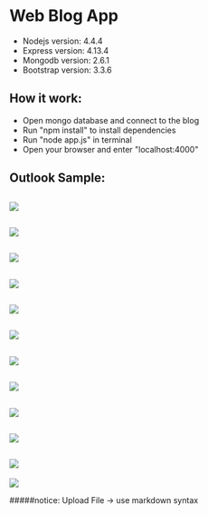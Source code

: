 Web Blog App
======
- Nodejs version: 4.4.4
- Express version: 4.13.4
- Mongodb version: 2.6.1
- Bootstrap version: 3.3.6

How it work:
------
- Open mongo database and connect to the blog
- Run "npm install" to install dependencies
- Run "node app.js" in terminal
- Open your browser and enter "localhost:4000"

Outlook Sample:
------

![](/public/images/s0.png)
---
![](/public/images/s1.png)
---
![](/public/images/s2.png)
---
![](/public/images/s3.png)
---
![](/public/images/s4.png)
---
![](/public/images/s5.png)
---
![](/public/images/s6.png)
---
![](/public/images/s7.png)
---
![](/public/images/s8.png)
---
![](/public/images/s9.png)
---
![](/public/images/s10.png)
---
![](/public/images/s11.png)


#####notice: Upload File -> use markdown syntax
